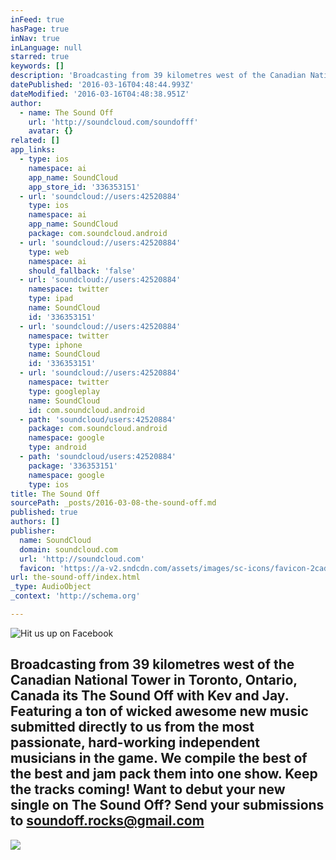 ```yaml
---
inFeed: true
hasPage: true
inNav: true
inLanguage: null
starred: true
keywords: []
description: 'Broadcasting from 39 kilometres west of the Canadian National Tower in Toronto, Ontario, Canada its The Sound Off with Kev and Jay. Featuring a ton of wicked awesome new music submitted directly to us from the most passionate, hard-working independent musicians in the game. We compile the best of the best and jam pack them into one show. Keep the tracks coming! Artists and bands can send all tracks to us through our Facebook page!'
datePublished: '2016-03-16T04:48:44.993Z'
dateModified: '2016-03-16T04:48:38.951Z'
author:
  - name: The Sound Off
    url: 'http://soundcloud.com/soundofff'
    avatar: {}
related: []
app_links:
  - type: ios
    namespace: ai
    app_name: SoundCloud
    app_store_id: '336353151'
  - url: 'soundcloud://users:42520884'
    type: ios
    namespace: ai
    app_name: SoundCloud
    package: com.soundcloud.android
  - url: 'soundcloud://users:42520884'
    type: web
    namespace: ai
    should_fallback: 'false'
  - url: 'soundcloud://users:42520884'
    namespace: twitter
    type: ipad
    name: SoundCloud
    id: '336353151'
  - url: 'soundcloud://users:42520884'
    namespace: twitter
    type: iphone
    name: SoundCloud
    id: '336353151'
  - url: 'soundcloud://users:42520884'
    namespace: twitter
    type: googleplay
    name: SoundCloud
    id: com.soundcloud.android
  - path: 'soundcloud/users:42520884'
    package: com.soundcloud.android
    namespace: google
    type: android
  - path: 'soundcloud/users:42520884'
    package: '336353151'
    namespace: google
    type: ios
title: The Sound Off
sourcePath: _posts/2016-03-08-the-sound-off.md
published: true
authors: []
publisher:
  name: SoundCloud
  domain: soundcloud.com
  url: 'http://soundcloud.com'
  favicon: 'https://a-v2.sndcdn.com/assets/images/sc-icons/favicon-2cadd14b.ico'
url: the-sound-off/index.html
_type: AudioObject
_context: 'http://schema.org'

---
```

![Hit us up on Facebook](https://s3-us-west-2.amazonaws.com/the-grid-img/p/9144060aac1fb77f0b97abc4e26d1141ebda1694.jpg)

## Broadcasting from 39 kilometres west of the Canadian National Tower in Toronto, Ontario, Canada its The Sound Off with Kev and Jay. Featuring a ton of wicked awesome new music submitted directly to us from the most passionate, hard-working independent musicians in the game. We compile the best of the best and jam pack them into one show. Keep the tracks coming! Want to debut your new single on The Sound Off? Send your submissions to soundoff.rocks@gmail.com
![](https://the-grid-user-content.s3-us-west-2.amazonaws.com/5d8e5c4f-f38c-485d-8c13-90ab29b2b6fd.jpg)
